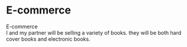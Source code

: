 E-commerce
==========

E-commerce <br>
I and my partner will be selling a variety of books. they will be both hard cover books and electronic books.
